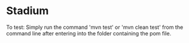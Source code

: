 # Stadium

To test: Simply run the command 'mvn test' or 'mvn clean test' from the command line after entering into the folder containing the pom file.